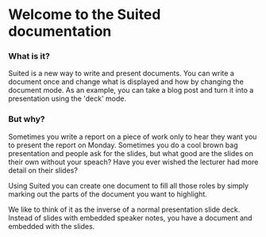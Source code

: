 <!--
@Author: Roberts Karl <robertk>
@Date:   2016-Aug-07
@Project: suited
@Last modified by:   robertk
@Last modified time: 2016-Aug-15
@License: Copyright 2016 Karl Roberts <karl.roberts@owtelse.com> and Dirk van Rensburg <dirk.van.rensburg@gmail.com>

   Licensed under the Apache License, Version 2.0 (the "License");
   you may not use this file except in compliance with the License.
   You may obtain a copy of the License at

       http://www.apache.org/licenses/LICENSE-2.0

   Unless required by applicable law or agreed to in writing, software
   distributed under the License is distributed on an "AS IS" BASIS,
   WITHOUT WARRANTIES OR CONDITIONS OF ANY KIND, either express or implied.
   See the License for the specific language governing permissions and
   limitations under the License.

-->



# Welcome to the Suited documentation

### What is it?

Suited is a new way to write and present documents. You can write a document once and change what is displayed and how by changing the document mode. As an example, you can take a blog post and turn it into a presentation using the 'deck' mode.

### But why?

Sometimes you write a report on a piece of work only to hear they want you to present the report on Monday. Sometimes you do a cool brown bag presentation and people ask for the slides, but what good are the slides on their own without your speach? Have you ever wished the lecturer had more detail on their slides?  

Using Suited you can create one document to fill all those roles by simply marking out the parts of the document you want to highlight.

We like to think of it as the inverse of a normal presentation slide deck. Instead of slides with embedded speaker notes, you have a document and embedded with the slides.
